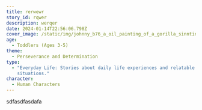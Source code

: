 ```yaml
---
title: rerwewr
story_id: rqwer
description: werqer
date: 2024-01-14T22:56:06.798Z
cover_image: /static/img/johnny_b76_a_oil_painting_of_a_gorilla_sinnting_on_the_couch_sm_97fa5e04-6ee9-4a28-9d74-fc871643fc6c.png
age:
  - Toddlers (Ages 3-5)
theme:
  - Perseverance and Determination
type:
  - "Everyday Life: Stories about daily life experiences and relatable
    situations."
character:
  - Human Characters
---
```

s﻿dfasdfasdafa